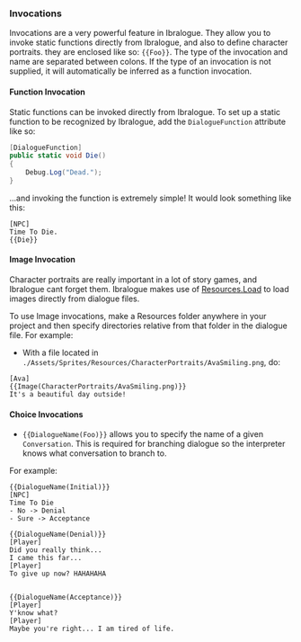 ### Invocations

Invocations are a very powerful feature in Ibralogue. They allow you to invoke static functions directly from Ibralogue, and also to define character portraits. they are enclosed like so: `{{Foo}}`. The type of the invocation and name are separated between colons. If the type of an invocation is not supplied, it will automatically be inferred as a function invocation.

#### Function Invocation

Static functions can be invoked directly from Ibralogue. To set up a static function to be recognized by Ibralogue, add the `DialogueFunction` attribute like so:

```cs
[DialogueFunction]
public static void Die() 
{
    Debug.Log("Dead.");
}
```

...and invoking the function is extremely simple! It would look something like this:

```text
[NPC]
Time To Die.
{{Die}}
```

#### Image Invocation

Character portraits are really important in a lot of story games, and Ibralogue cant forget them. Ibralogue makes use of [Resources.Load](https://docs.unity3d.com/ScriptReference/Resources.Load.html) to load images directly from dialogue files.

To use Image invocations, make a Resources folder anywhere in your project and then specify directories relative from that folder in the dialogue file. For example:

- With a file located in `./Assets/Sprites/Resources/CharacterPortraits/AvaSmiling.png`, do:

```text
[Ava]
{{Image(CharacterPortraits/AvaSmiling.png)}}
It's a beautiful day outside!
```

#### Choice Invocations

- `{{DialogueName(Foo)}}` allows you to specify the name of a given `Conversation`. This is required for branching dialogue so the interpreter knows what conversation to branch to.

 For example:

```text
{{DialogueName(Initial)}}
[NPC]
Time To Die
- No -> Denial
- Sure -> Acceptance

{{DialogueName(Denial)}}
[Player]
Did you really think...
I came this far...
[Player]
To give up now? HAHAHAHA


{{DialogueName(Acceptance)}}
[Player]
Y'know what?
[Player]
Maybe you're right... I am tired of life.
```
